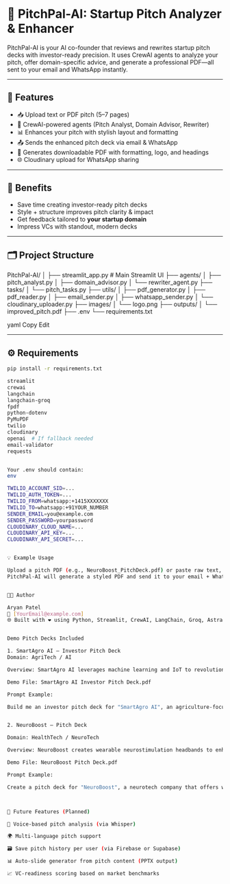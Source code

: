 # 🚀 PitchPal-AI: Startup Pitch Analyzer & Enhancer

PitchPal-AI is your AI co-founder that reviews and rewrites startup pitch decks with investor-ready precision. It uses CrewAI agents to analyze your pitch, offer domain-specific advice, and generate a professional PDF—all sent to your email and WhatsApp instantly.

---

## 🌟 Features

- 📥 Upload text or PDF pitch (5–7 pages)
- 🧠 CrewAI-powered agents (Pitch Analyst, Domain Advisor, Rewriter)
- 📊 Enhances your pitch with stylish layout and formatting
- 📤 Sends the enhanced pitch deck via email & WhatsApp
- 🎨 Generates downloadable PDF with formatting, logo, and headings
- 🌐 Cloudinary upload for WhatsApp sharing

---

## 🎯 Benefits

- Save time creating investor-ready pitch decks
- Style + structure improves pitch clarity & impact
- Get feedback tailored to **your startup domain**
- Impress VCs with standout, modern decks

---

## 🗂️ Project Structure

PitchPal-AI/
│
├── streamlit_app.py # Main Streamlit UI
├── agents/
│ ├── pitch_analyst.py
│ ├── domain_advisor.py
│ └── rewriter_agent.py
├── tasks/
│ └── pitch_tasks.py
├── utils/
│ ├── pdf_generator.py
│ ├── pdf_reader.py
│ ├── email_sender.py
│ ├── whatsapp_sender.py
│ └── cloudinary_uploader.py
├── images/
│ └── logo.png
├── outputs/
│ └── improved_pitch.pdf
├── .env
└── requirements.txt

yaml
Copy
Edit

---

## ⚙️ Requirements

```bash
pip install -r requirements.txt

streamlit
crewai
langchain
langchain-groq
fpdf
python-dotenv
PyMuPDF
twilio
cloudinary
openai  # If fallback needed
email-validator
requests


Your .env should contain:
env

TWILIO_ACCOUNT_SID=...
TWILIO_AUTH_TOKEN=...
TWILIO_FROM=whatsapp:+1415XXXXXXX
TWILIO_TO=whatsapp:+91YOUR_NUMBER
SENDER_EMAIL=you@example.com
SENDER_PASSWORD=yourpassword
CLOUDINARY_CLOUD_NAME=...
CLOUDINARY_API_KEY=...
CLOUDINARY_API_SECRET=...


💡 Example Usage

Upload a pitch PDF (e.g., NeuroBoost_PitchDeck.pdf) or paste raw text, select HealthTech, enter your email, and click Analyze & Rewrite.
PitchPal-AI will generate a styled PDF and send it to your email + WhatsApp.


👨‍💻 Author

Aryan Patel
📧 [YourEmail@example.com]
🌐 Built with ❤️ using Python, Streamlit, CrewAI, LangChain, Groq, AstraDB


Demo Pitch Decks Included

1. SmartAgro AI – Investor Pitch Deck
Domain: AgriTech / AI

Overview: SmartAgro AI leverages machine learning and IoT to revolutionize crop intelligence and optimize yield forecasting for precision farming.

Demo File: SmartAgro AI Investor Pitch Deck.pdf

Prompt Example:

Build me an investor pitch deck for "SmartAgro AI", an agriculture-focused AI startup that uses predictive analytics, remote sensing, and machine learning to help farmers maximize crop yields.


2. NeuroBoost – Pitch Deck

Domain: HealthTech / NeuroTech

Overview: NeuroBoost creates wearable neurostimulation headbands to enhance mental performance, backed by AI-powered brainwave data analytics.

Demo File: NeuroBoost Pitch Deck.pdf

Prompt Example:

Create a pitch deck for "NeuroBoost", a neurotech company that offers wearable devices to improve memory, focus, and cognitive health using brainwave-synced stimulation and AI analytics.



🚧 Future Features (Planned)

🧠 Voice-based pitch analysis (via Whisper)

🌍 Multi-language pitch support

🗃️ Save pitch history per user (via Firebase or Supabase)

📊 Auto-slide generator from pitch content (PPTX output)

📈 VC-readiness scoring based on market benchmarks

